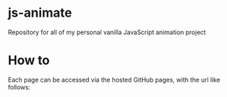 # js-animate
Repository for all of my personal vanilla JavaScript animation project

# How to
Each page can be accessed via the hosted GitHub pages, with the url like follows: 
